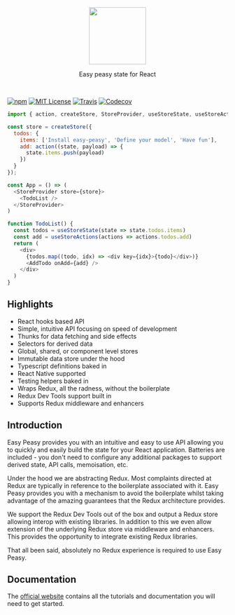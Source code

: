 <p>&nbsp;</p>
<p align='center'>
  <img src="https://i.imgur.com/UnPLVly.png" width="130" />
</p>
<p align='center'>Easy peasy state for React</p>
<p>&nbsp;</p>

[![npm](https://img.shields.io/npm/v/easy-peasy.svg?style=flat-square)](http://npm.im/easy-peasy)
[![MIT License](https://img.shields.io/npm/l/easy-peasy.svg?style=flat-square)](http://opensource.org/licenses/MIT)
[![Travis](https://img.shields.io/travis/ctrlplusb/easy-peasy.svg?style=flat-square)](https://travis-ci.org/ctrlplusb/easy-peasy)
[![Codecov](https://img.shields.io/codecov/c/github/ctrlplusb/easy-peasy.svg?style=flat-square)](https://codecov.io/github/ctrlplusb/easy-peasy)

```javascript
import { action, createStore, StoreProvider, useStoreState, useStoreActions } from 'easy-peasy';

const store = createStore({
  todos: {
    items: ['Install easy-peasy', 'Define your model', 'Have fun'],
    add: action((state, payload) => {
      state.items.push(payload)
    })
  }
});

const App = () => (
  <StoreProvider store={store}>
    <TodoList />
  </StoreProvider>
)

function TodoList() {
  const todos = useStoreState(state => state.todos.items)
  const add = useStoreActions(actions => actions.todos.add)
  return (
    <div>
      {todos.map((todo, idx) => <div key={idx}>{todo}</div>)}
      <AddTodo onAdd={add} />
    </div>
  )
}
```

## Highlights

  - React hooks based API
  - Simple, intuitive API focusing on speed of development
  - Thunks for data fetching and side effects
  - Selectors for derived data
  - Global, shared, or component level stores
  - Immutable data store under the hood
  - Typescript definitions baked in
  - React Native supported
  - Testing helpers baked in
  - Wraps Redux, all the radness, without the boilerplate
  - Redux Dev Tools support built in
  - Supports Redux middleware and enhancers

## Introduction

Easy Peasy provides you with an intuitive and easy to use API allowing you to quickly and easily build the state for your React application. Batteries are included - you don't need to configure any additional packages to support derived state, API calls, memoisation, etc.

Under the hood we are abstracting Redux. Most complaints directed at Redux are typically in reference to the boilerplate associated with it. Easy Peasy provides you with a mechanism to avoid the boilerplate whilst taking advantage of the amazing guarantees that the Redux architecture provides.

We support the Redux Dev Tools out of the box and output a Redux store allowing interop with existing libraries. In addition to this we even allow extension of the underlying Redux store via middleware and enhancers. This provides the opportunity to integrate existing Redux libraries.

That all been said, absolutely no Redux experience is required to use Easy Peasy.

## Documentation

The [official website](https://easy-peasy.now.sh) contains all the tutorials and documentation you will need to get started.